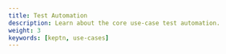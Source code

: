 ```yaml
---
title: Test Automation
description: Learn about the core use-case test automation.
weight: 3
keywords: [keptn, use-cases]
---
```

